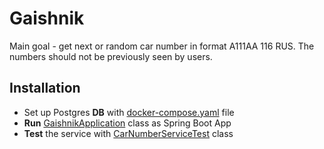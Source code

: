 # Gaishnik
Main goal - get next or random car number in format A111AA 116 RUS. The numbers should not be previously seen by users.

## Installation

- Set up Postgres **DB** with [docker-compose.yaml](docker-compose.yaml) file
- **Run** [GaishnikApplication](src/main/java/ru/novus/gaishnik/GaishnikApplication.java) class as Spring Boot App
- **Test** the service with [CarNumberServiceTest](src/test/java/ru/novus/gaishnik/service/CarNumberServiceTest.java) class


